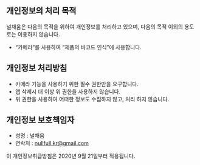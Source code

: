 ## 개인정보의 처리 목적
널채움은 다음의 목적을 위하여 개인정보를 처리하고 있으며, 다음의 목적 이외의 용도로는 이용하지 않습니다.
- “카메라”를 사용하여 “제품의 바코드 인식”에 사용합니다.


## 개인정보 처리방침 
- 카메라 기능을 사용하기 위한 필수 권한만을 요구합니다.
- 앱 삭제시 더 이상 위 권한을 사용하지 않습니다.
- 위 권한을 사용하여 어떠한 정보도 수집하지 않고, 처리 하지 않습니다.


## 개인정보 보호책임자
- 성명 : 널채움
- 연락처 : nullfull.kr@gmail.com


이 개인정보취급방침은 2020년 9월 21일부터 적용됩니다.
